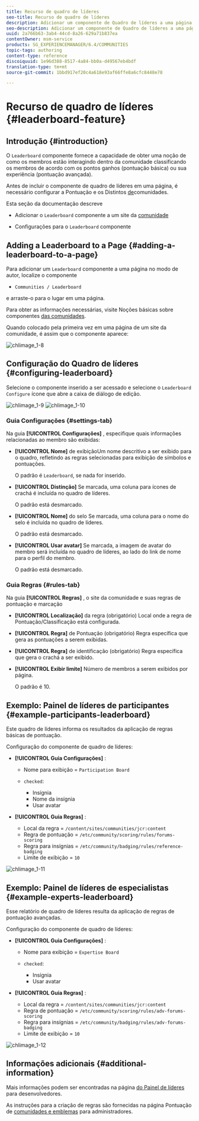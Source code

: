 ```yaml
---
title: Recurso de quadro de líderes
seo-title: Recurso de quadro de líderes
description: Adicionar um componente de Quadro de líderes a uma página
seo-description: Adicionar um componente de Quadro de líderes a uma página
uuid: 2a766b63-3ab4-44cd-8a26-629a71b837ea
contentOwner: msm-service
products: SG_EXPERIENCEMANAGER/6.4/COMMUNITIES
topic-tags: authoring
content-type: reference
discoiquuid: 1e96d388-8517-4a84-bb0a-d49567eb4bdf
translation-type: tm+mt
source-git-commit: 1bbd917ef20c4a618e93af66ffe8a6cfc8448e78

---
```



# Recurso de quadro de líderes {#leaderboard-feature}

## Introdução {#introduction}

O `Leaderboard` componente fornece a capacidade de obter uma noção de como os membros estão interagindo dentro da comunidade classificando os membros de acordo com os pontos ganhos (pontuação básica) ou sua experiência (pontuação avançada).

Antes de incluir o componente de quadro de líderes em uma página, é necessário configurar a Pontuação e os Distintos [de](implementing-scoring.md)comunidades.

Esta seção da documentação descreve

* Adicionar o `Leaderboard` componente a um site da [comunidade](overview.md#community-sites)

* Configurações para o `Leaderboard` componente

## Adding a Leaderboard to a Page {#adding-a-leaderboard-to-a-page}

Para adicionar um `Leaderboard` componente a uma página no modo de autor, localize o componente

* `Communities / Leaderboard`

e arraste-o para o lugar em uma página.

Para obter as informações necessárias, visite Noções básicas sobre componentes [das comunidades](basics.md).

Quando colocado pela primeira vez em uma página de um site da comunidade, é assim que o componente aparece:

![chlimage_1-8](assets/chlimage_1-8.png)

## Configuração do Quadro de líderes {#configuring-leaderboard}

Selecione o componente inserido a ser acessado e selecione o `Leaderboard` `Configure` ícone que abre a caixa de diálogo de edição.

![chlimage_1-9](assets/chlimage_1-9.png) ![chlimage_1-10](assets/chlimage_1-10.png)

### Guia Configurações {#settings-tab}

Na guia **[!UICONTROL Configurações]** , especifique quais informações relacionadas ao membro são exibidas:

* **[!UICONTROL Nome]** de exibiçãoUm nome descritivo a ser exibido para o quadro, refletindo as regras selecionadas para exibição de símbolos e pontuações.

   O padrão é `Leaderboard`, se nada for inserido.

* **[!UICONTROL Distinção]** Se marcada, uma coluna para ícones de crachá é incluída no quadro de líderes.

   O padrão está desmarcado.

* **[!UICONTROL Nome]** do selo Se marcada, uma coluna para o nome do selo é incluída no quadro de líderes.

   O padrão está desmarcado.

* **[!UICONTROL Usar avatar]** Se marcada, a imagem de avatar do membro será incluída no quadro de líderes, ao lado do link de nome para o perfil do membro.

   O padrão está desmarcado.

### Guia Regras {#rules-tab}

Na guia **[!UICONTROL Regras]** , o site da comunidade e suas regras de pontuação e marcação

* **[!UICONTROL Localização]** da regra (obrigatório) Local onde a regra de Pontuação/Classificação está configurada.

* **[!UICONTROL Regra]** de Pontuação (obrigatório) Regra específica que gera as pontuações a serem exibidas.

* **[!UICONTROL Regra]** de identificação (obrigatório) Regra específica que gera o crachá a ser exibido.

* **[!UICONTROL Exibir limite]** Número de membros a serem exibidos por página.

   O padrão é 10.

## Exemplo: Painel de líderes de participantes {#example-participants-leaderboard}

Este quadro de líderes informa os resultados da aplicação de regras básicas de pontuação.

Configuração do componente de quadro de líderes:

* **[!UICONTROL Guia Configurações]** :

   * Nome para exibição = `Participation Board`
   * `checked`:

      * Insígnia
      * Nome da insígnia
      * Usar avatar

* **[!UICONTROL Guia Regras]** :

   * Local da regra = `/content/sites/communities/jcr:content`
   * Regra de pontuação = `/etc/community/scoring/rules/forums-scoring`
   * Regra para insígnias = `/etc/community/badging/rules/reference-badging`
   * Limite de exibição = `10`

![chlimage_1-11](assets/chlimage_1-11.png)

## Exemplo: Painel de líderes de especialistas {#example-experts-leaderboard}

Esse relatório de quadro de líderes resulta da aplicação de regras de pontuação avançadas.

Configuração do componente de quadro de líderes:

* **[!UICONTROL Guia Configurações]** :

   * Nome para exibição = `Expertise Board`
   * `checked`:

      * Insígnia
      * Usar avatar

* **[!UICONTROL Guia Regras]** :

   * Local da regra = `/content/sites/communities/jcr:content`
   * Regra de pontuação = `/etc/community/scoring/rules/adv-forums-scoring`
   * Regra para insígnias = `/etc/community/badging/rules/adv-forums-badging`
   * Limite de exibição = `10`

![chlimage_1-12](assets/chlimage_1-12.png)

## Informações adicionais {#additional-information}

Mais informações podem ser encontradas na página [do Painel de líderes](leaderboard.md) para desenvolvedores.

As instruções para a criação de regras são fornecidas na página Pontuação de [comunidades e emblemas](implementing-scoring.md) para administradores.
